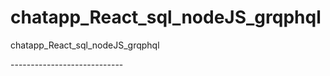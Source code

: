 # chatapp_React_sql_nodeJS_grqphql
chatapp_React_sql_nodeJS_grqphql
<p> ----------------------------</p>
